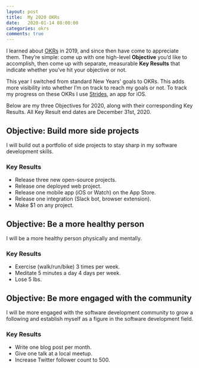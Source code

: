 ```yaml
---
layout: post
title:  My 2020 OKRs
date:   2020-01-14 08:00:00
categories: okrs
comments: true
---
```


I learned about [OKRs](https://medium.com/startup-tools/okrs-5afdc298bc28) in 2019, and since then have come to appreciate them. They’re simple: come up with one high-level **Objective** you’d like to accomplish, then come up with separate, measurable **Key Results** that indicate whether you’ve hit your objective or not.

This year I switched from standard New Years' goals to OKRs. This adds more visibility into whether I’m on track to reach my goals or not. To track my progress on these OKRs I use [Strides](https://www.stridesapp.com), an app for iOS.

Below are my three Objectives for 2020, along with their corresponding Key Results. All Key Result end dates are December 31st, 2020.

## Objective: Build more side projects
I will build out a portfolio of side projects to stay sharp in my software development skills.

### Key Results
* Release three new open-source projects.
* Release one deployed web project.
* Release one mobile app (iOS or Watch) on the App Store.
* Release one integration (Slack bot, browser extension).
* Make $1 on any project.

## Objective: Be a more healthy person
I will be a more healthy person physically and mentally.

### Key Results
* Exercise (walk/run/bike) 3 times per week.
* Meditate 5 minutes a day 4 days per week.
* Lose 5 lbs.

## Objective: Be more engaged with the community
I will be more engaged with the software development community to grow a following and establish myself as a figure in the software development field.

### Key Results
* Write one blog post per month.
* Give one talk at a local meetup.
* Increase Twitter follower count to 500.
